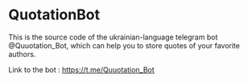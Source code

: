 # QuotationBot

This is the source code of the ukrainian-language telegram bot @Quuotation_Bot, which can help you to store quotes of your favorite authors.

Link to the bot : https://t.me/Quuotation_Bot
